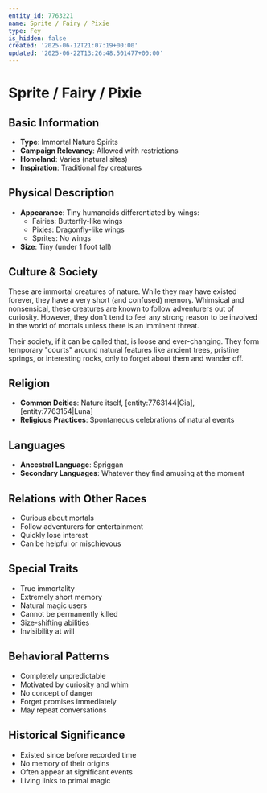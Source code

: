 ```yaml
---
entity_id: 7763221
name: Sprite / Fairy / Pixie
type: Fey
is_hidden: false
created: '2025-06-12T21:07:19+00:00'
updated: '2025-06-22T13:26:48.501477+00:00'
---
```


# Sprite / Fairy / Pixie

## Basic Information

- **Type**: Immortal Nature Spirits
- **Campaign Relevancy**: Allowed with restrictions
- **Homeland**: Varies (natural sites)
- **Inspiration**: Traditional fey creatures

## Physical Description

- **Appearance**: Tiny humanoids differentiated by wings:
  - Fairies: Butterfly-like wings
  - Pixies: Dragonfly-like wings
  - Sprites: No wings
- **Size**: Tiny (under 1 foot tall)

## Culture & Society

These are immortal creatures of nature. While they may have existed forever, they have a very short (and confused) memory. Whimsical and nonsensical, these creatures are known to follow adventurers out of curiosity. However, they don't tend to feel any strong reason to be involved in the world of mortals unless there is an imminent threat.

Their society, if it can be called that, is loose and ever-changing. They form temporary "courts" around natural features like ancient trees, pristine springs, or interesting rocks, only to forget about them and wander off.

## Religion

- **Common Deities**: Nature itself, [entity:7763144|Gia], [entity:7763154|Luna]
- **Religious Practices**: Spontaneous celebrations of natural events

## Languages

- **Ancestral Language**: Spriggan
- **Secondary Languages**: Whatever they find amusing at the moment

## Relations with Other Races

- Curious about mortals
- Follow adventurers for entertainment
- Quickly lose interest
- Can be helpful or mischievous

## Special Traits

- True immortality
- Extremely short memory
- Natural magic users
- Cannot be permanently killed
- Size-shifting abilities
- Invisibility at will

## Behavioral Patterns

- Completely unpredictable
- Motivated by curiosity and whim
- No concept of danger
- Forget promises immediately
- May repeat conversations

## Historical Significance

- Existed since before recorded time
- No memory of their origins
- Often appear at significant events
- Living links to primal magic